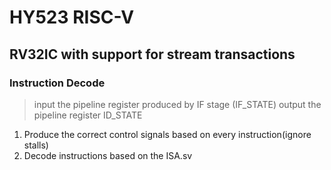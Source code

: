 # HY523 RISC-V
## RV32IC with support for stream transactions

### Instruction Decode
> input the pipeline register produced by IF stage (IF_STATE)
> output the pipeline register ID_STATE

1. Produce the correct control signals based on every instruction(ignore stalls)
2. Decode instructions based on the ISA.sv
